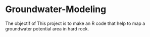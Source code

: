 # Groundwater-Modeling
The objectif of This project is to make an R code that help to map a groundwater potential area in hard rock. 
